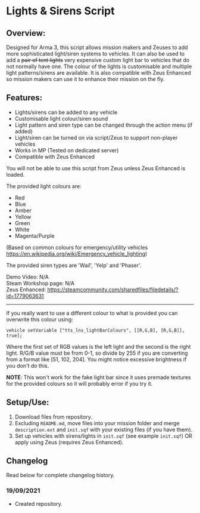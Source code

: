 # Lights & Sirens Script
## Overview:
Designed for Arma 3, this script allows mission makers and Zeuses to add more sophisticated light/siren systems to vehicles. It can also be used to add a ~~pair of tent lights~~ very expensive custom light bar to vehicles that do not normally have one. The colour of the lights is customisable and multiple light patterns/sirens are available. It is also compatible with Zeus Enhanced so mission makers can use it to enhance their mission on the fly.

## Features:
- Lights/sirens can be added to any vehicle
- Customisable light colour/siren sound
- Light pattern and siren type can be changed through the action menu (if added)
- Light/siren can be turned on via script/Zeus to support non-player vehicles
- Works in MP (Tested on dedicated server)
- Compatible with Zeus Enhanced

You will not be able to use this script from Zeus unless Zeus Enhanced is loaded.

The provided light colours are:
- Red
- Blue
- Amber
- Yellow
- Green
- White
- Magenta/Purple  

(Based on common colours for emergency/utility vehicles https://en.wikipedia.org/wiki/Emergency_vehicle_lighting)  

The provided siren types are 'Wail', 'Yelp' and 'Phaser'.



Demo Video: N/A  
Steam Workshop page: N/A  
Zeus Enhanced: https://steamcommunity.com/sharedfiles/filedetails/?id=1779063631  

***

If you really want to use a different colour to what is provided you can overwrite this colour using:
```sqf
vehicle setVariable ["tts_lns_lightBarColours", [[R,G,B], [R,G,B]], true];
```
Where the first set of RGB values is the left light and the second is the right light. R/G/B value must be from 0-1, so divide by 255 if you are converting from a format like [51, 102, 204]. You might notice excessive brightness if you don't do this.

**NOTE**: This won't work for the fake light bar since it uses premade textures for the provided colours so it will probably error if you try it.

## Setup/Use:
1. Download files from repository.
2. Excluding `README.md`, move files into your mission folder and merge `description.ext` and `init.sqf` with your existing files (if you have them).
3. Set up vehicles with sirens/lights in `init.sqf` (see example `init.sqf`) OR apply using Zeus (requires Zeus Enhanced).


## Changelog
Read below for complete changelog history.

### 19/09/2021
- Created repository.

